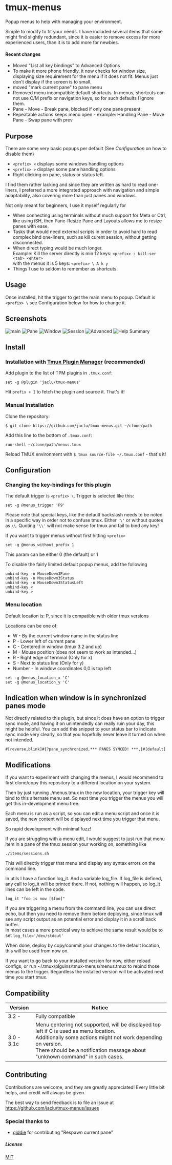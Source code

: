 # tmux-menus

Popup menus to help with managing your environment.

Simple to modify to fit your needs. I have included several items that some might find slightly redundant, since it is easier to remove excess for more experienced users, than it is to add more for newbies.

#### Recent changes

- Moved "List all key bindings" to Advanced Options
- To make it more phone friendly, it now checks for window size, displaying size requirement for the menu if it does not fit. Menus just don't display if the screen is to small.
- moved "mark current pane" to pane menu
- Removed menu incompatible default shortcuts. In menus, shortcuts can not use C/M prefix or navigation keys, so for such defaults I ignore them.
- Pane - Move - Break pane, blocked if only one pane present
- Repeatable actions keeps menu open - example: Handling Pane - Move Pane - Swap pane with prev

## Purpose

There are some very basic popups per default (See *Configuration* on how to disable them)

-   `<prefix> <` displays some windows handling options
-   `<prefix> >` displays some pane handling options
-   Right clicking on pane, status or status left.

I find them rather lacking and since they are written as hard to read one-liners, I preferred a more integrated approach with navigation and simple adaptability, also covering more than just panes and windows.

Not only meant for beginners, I use it myself regularly for

- When connecting using terminals without much support for Meta or Ctrl, like using iSH, then Pane-Resize Pane and Layouts allows me to resize panes with ease.
- Tasks that would need external scripts in order to avoid hard to read complex bind one-liners, such as kill curent session, without getting disconnected.
- When direct typing would be much longer.<br> Example: Kill the server directly is min 12 keys: `<prefix> : kill-ser <tab> <enter>` <br> with the menus it is 5 keys: `<prefix> \ A k y ` <br>
- Things I use to seldom to remember as shortcuts.

## Usage

Once installed, hit the trigger to get the main menu to popup.
Default is `<prefix> \` see Configuration below for how to change it.

## Screenshots
![main](https://user-images.githubusercontent.com/5046648/167306451-4730fd02-39bc-45d6-b683-1a3d0733e59b.png)
![Pane](https://user-images.githubusercontent.com/5046648/167306468-a3711e0f-c8b8-4b02-82e2-b464c77d7f92.png)
![Window](https://user-images.githubusercontent.com/5046648/167306488-42df3119-6458-42c7-90a1-382e47c5420c.png)
![Session](https://user-images.githubusercontent.com/5046648/167306514-b02f26a3-5589-4843-8b66-0e4b710c7a20.png)
![Advanced](https://user-images.githubusercontent.com/5046648/167306530-3631fd07-5693-4e9e-98ab-f70ddb3b1213.png)
![Help Summary](https://user-images.githubusercontent.com/5046648/167317979-63219b33-f9c0-4c80-95fc-2c7a9e4edcdb.png)

## Install

### Installation with [Tmux Plugin Manager](https://github.com/tmux-plugins/tpm) (recommended)

Add plugin to the list of TPM plugins in `.tmux.conf`:

    set -g @plugin 'jaclu/tmux-menus'

Hit `prefix + I` to fetch the plugin and source it. That's it!

### Manual Installation

Clone the repository:

    $ git clone https://github.com/jaclu/tmux-menus.git ~/clone/path

Add this line to the bottom of `.tmux.conf`:

    run-shell ~/clone/path/menus.tmux

Reload TMUX environment with `$ tmux source-file ~/.tmux.conf` - that's it!

## Configuration

### Changing the key-bindings for this plugin

The default trigger is `<prefix> \`. Trigger is selected like this:

```
set -g @menus_trigger 'F9'
```

Please note that special keys, like the default backslash needs to be noted in a specific way in order not to confuse tmux.
Either `'\'` or without quotes as `\\`. Quoting `'\\'` will not make sense for tmux and fail to bind any key!

If you want to trigger menus without first hitting `<prefix>`

```
set -g @menus_without_prefix 1
```

This param can be either 0 (the default) or 1

To disable the fairly limited default popup menus, add the following
```
unbind-key -n MouseDown3Pane
unbind-key -n MouseDown3Status
unbind-key -n MouseDown3StatusLeft
unbind-key <
unbind-key >
```

### Menu location

Default location is: P, since it is compatible with older tmux versions

Locations can be one of:

-   W - By the current window name in the status line
-   P - Lower left of current pane
-   C - Centered in window (tmux 3.2 and up)
-   M - Mouse position (does not seem to work as intended...)
-   R - Right edge of terminal (Only for x)
-   S - Next to status line (Only for y)
-   Number - In window coordinates 0,0 is top left

```tmux
set -g @menus_location_x 'C'
set -g @menus_location_y 'C'
```

## Indication when window is in synchronized panes mode

Not directly related to this plugin, but since it does have an option to trigger sync mode, and having it on unintendedly can really ruin your day, this might be helpful. You can add this snippet to your status bar to indicate sync mode very clearly, so that you hopefully never leave it turned on when not intended.

```
#[reverse,blink]#{?pane_synchronized,*** PANES SYNCED! ***,}#[default]
```

## Modifications

If you want to experiment with changing the menus, I would recommend to first clone/copy this repository to a different location on your system.

Then by just running ./menus.tmux in the new location, your trigger key will bind to this alternate menu set.
So next time you trigger the menus you will get this in-development menu tree.

Each menu is run as a script, so you can edit a menu script and once it is saved, the new content will be displayed next time you trigger that menu.

So rapid development with minimal fuzz!

If you are struggling with a menu edit, I would suggest to just run that menu item in a pane of the tmux session your working on, something like

```
./items/sessions.sh
```

This will directly trigger that menu and display any syntax errors on the command line.

In utils I have a function log_it. And a variable log_file. If log_file is defined, any call to log_it will be printed there. If not, nothing will happen, so log_it lines can be left in the code.

```
log_it "foo is now [$foo]"
```

If you are triggering a menu from the command line, you can use direct echo, but then you need to remove them before deploying, since tmux will see any script output as an potential error and display it in a scroll back buffer.<br>In most cases a more practical way to achieve the same result would be to set
`log_file='/dev/stdout'`

When done, deploy by copy/commit your changes to the default location, this will be used from now on.

If you want to go back to your installed version for now, either reload configs, or run ~/.tmux/plguins/tmux-menus/menus.tmux to rebind those menus to the trigger. Regardless the installed version will be activated next time you start tmux.

## Compatibility

| Version    | Notice                                                                                                                                                                                                                                        |
| ---------- | --------------------------------------------------------------------------------------------------------------------------------------------------------------------------------------------------------------------------------------------- |
| 3.2 -      | Fully compatible                                                                                                                                                                                                                              |
| 3.0 - 3.1c | Menu centering not supported, will be displayed top left if C is used as menu location. <br>Additionally some actions might not work depending on version. <br> There should be a notification message about "unknown command" in such cases. |

## Contributing

Contributions are welcome, and they are greatly appreciated! Every little bit helps, and credit will always be given.

The best way to send feedback is to file an issue at https://github.com/jaclu/tmux-menus/issues

### Special thanks to
- [giddie](https://github.com/giddie) for contributing "Respawn current pane"

##### License

[MIT](LICENSE.md)
